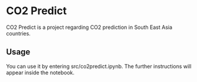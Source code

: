# CO2 Predict

CO2 Predict is a project regarding CO2 prediction in South East Asia countries.

## Usage

You can use it by entering src/co2predict.ipynb. The further instructions will appear inside the notebook.
